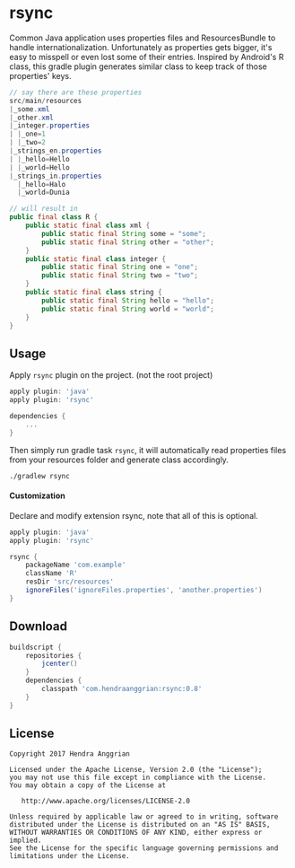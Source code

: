 rsync
=====
Common Java application uses properties files and ResourcesBundle to handle internationalization.
Unfortunately as properties gets bigger, it's easy to misspell or even lost some of their entries.
Inspired by Android's R class, this gradle plugin generates similar class to keep track of those properties' keys.

```java
// say there are these properties
src/main/resources
|_some.xml
|_other.xml
|_integer.properties
| |_one=1
| |_two=2
|_strings_en.properties
| |_hello=Hello
| |_world=Hello
|_strings_in.properties
  |_hello=Halo
  |_world=Dunia

// will result in
public final class R {
    public static final class xml {
        public static final String some = "some";
        public static final String other = "other";    
    }
    public static final class integer {
        public static final String one = "one";
        public static final String two = "two";    
    }
    public static final class string {
        public static final String hello = "hello";
        public static final String world = "world";    
    }
}
```

Usage
-----
Apply `rsync` plugin on the project. (not the root project)

```gradle
apply plugin: 'java'
apply plugin: 'rsync'

dependencies {
    ...
}
```

Then simply run gradle task `rsync`,
it will automatically read properties files from your resources folder and generate class accordingly.

```
./gradlew rsync
```

#### Customization
Declare and modify extension rsync, note that all of this is optional.

```gradle
apply plugin: 'java'
apply plugin: 'rsync'

rsync {
    packageName 'com.example'
    className 'R'
    resDir 'src/resources'
    ignoreFiles('ignoreFiles.properties', 'another.properties')
}
```

Download
--------
```gradle
buildscript {
    repositories {
        jcenter()
    }
    dependencies {
        classpath 'com.hendraanggrian:rsync:0.8'
    }
}
```

License
-------
    Copyright 2017 Hendra Anggrian

    Licensed under the Apache License, Version 2.0 (the "License");
    you may not use this file except in compliance with the License.
    You may obtain a copy of the License at

       http://www.apache.org/licenses/LICENSE-2.0

    Unless required by applicable law or agreed to in writing, software
    distributed under the License is distributed on an "AS IS" BASIS,
    WITHOUT WARRANTIES OR CONDITIONS OF ANY KIND, either express or implied.
    See the License for the specific language governing permissions and
    limitations under the License.
